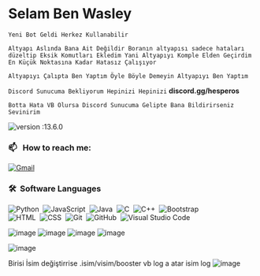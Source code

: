 # **Selam Ben Wasley**

`Yeni Bot Geldi Herkez Kullanabilir`

`Altyapı Aslında Bana Ait Değildir Boranın altyapısı sadece hataları düzeltip Eksik Komutları Ekledim Yani Altyapıyı Komple Elden Geçirdim En Küçük Noktasına Kadar Hatasız Çalışıyor`

`Altyapıyı Çalıpta Ben Yaptım Öyle Böyle Demeyin Altyapıyı Ben Yaptım`

`Discord Sunucuma Bekliyorum Hepinizi Hepinizi` **discord.gg/hesperos**

`Botta Hata VB Olursa Discord Sunucuma Gelipte Bana Bildirirseniz Sevinirim`

![version :13.6.0](https://img.shields.io/badge/version-13.6.0-informational) &nbsp;

### 📫 &nbsp; How to reach me:
<a href="https://discord.com/users/598974473374400512"><img alt="Gmail" src="https://img.shields.io/badge/Discord-2f3236?style=flat&logo=discord&logoColor=blue" /></a> &nbsp;

### 🛠 &nbsp;Software Languages
![Python](https://img.shields.io/badge/-Python-05122A?style=flat&logo=python)&nbsp;
![JavaScript](https://img.shields.io/badge/-JavaScript-05122A?style=flat&logo=javascript)&nbsp;
![Java](https://img.shields.io/badge/-Java-05122A?style=flat&logo=Java&logoColor=FFA518)&nbsp;
![C](https://img.shields.io/badge/-C-05122A?style=flat&logo=C&logoColor=A8B9CC)&nbsp;
![C++](https://img.shields.io/badge/-C++-05122A?style=flat&logo=C%2B%2B&logoColor=00599C)&nbsp;
![Bootstrap](https://img.shields.io/badge/-Bootstrap-05122A?style=flat&logo=bootstrap&logoColor=563D7C)\
![HTML](https://img.shields.io/badge/-HTML-05122A?style=flat&logo=HTML5)&nbsp;
![CSS](https://img.shields.io/badge/-CSS-05122A?style=flat&logo=CSS3&logoColor=1572B6)&nbsp;
![Git](https://img.shields.io/badge/-Git-05122A?style=flat&logo=git)&nbsp;
![GitHub](https://img.shields.io/badge/-GitHub-05122A?style=flat&logo=github)&nbsp;
![Visual Studio Code](https://img.shields.io/badge/-Visual%20Studio%20Code-05122A?style=flat&logo=visual-studio-code&logoColor=007ACC)&nbsp;

![image](https://user-images.githubusercontent.com/104096743/171727385-2342a4fa-7074-4bc3-9534-37686f5393f0.png)
![image](https://user-images.githubusercontent.com/104096743/171727486-9f6b2f75-d087-4f77-aed9-da93654702ee.png)
![image](https://user-images.githubusercontent.com/104096743/171727628-ebb23672-d9ed-4af5-b877-cccece3f3b1d.png)
![image](https://user-images.githubusercontent.com/104096743/171727709-a9d3e564-7b61-408e-bdc1-bd7e3fe954fd.png)

![image](https://user-images.githubusercontent.com/104096743/171727861-108f9509-39ed-4db5-b18e-f45870620571.png)

Birisi İsim değiştirrise .isim/visim/booster vb log a atar isim log
![image](https://user-images.githubusercontent.com/104096743/171728007-0ccc4ef1-4ce8-4eb7-a079-603cf3044ff4.png)



